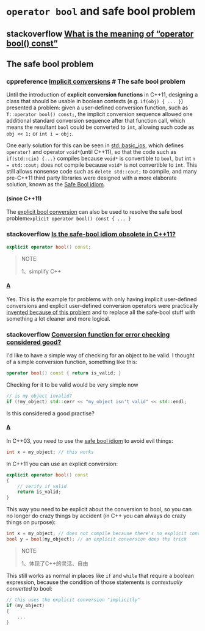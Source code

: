 # `operator bool` and safe bool problem



## stackoverflow [What is the meaning of “operator bool() const”](https://stackoverflow.com/questions/4600295/what-is-the-meaning-of-operator-bool-const)





## The safe bool problem

### cppreference [Implicit conversions](https://en.cppreference.com/w/cpp/language/implicit_conversion) # The safe bool problem

Until the introduction of **explicit conversion functions** in C++11, designing a class that should be usable in boolean contexts (e.g. `if(obj) { ... }`) presented a problem: given a user-defined conversion function, such as `T::operator bool() const;`, the implicit conversion sequence allowed one additional standard conversion sequence after that function call, which means the resultant `bool` could be converted to `int`, allowing such code as `obj << 1;` or `int i = obj;`.

One early solution for this can be seen in [std::basic_ios](https://en.cppreference.com/w/cpp/io/basic_ios), which defines `operator!` and operator `void*`(until C++11), so that the code such as `if(std::cin) {...}` compiles because `void*` is convertible to `bool`, but int `n = std::cout;` does not compile because `void*` is not convertible to `int`. This still allows nonsense code such as `delete std::cout;` to compile, and many pre-C++11 third party libraries were designed with a more elaborate solution, known as the [Safe Bool idiom](http://en.wikibooks.org/wiki/More_C%2B%2B_Idioms/Safe_bool).

#### (since C++11)

The [explicit bool conversion](https://en.cppreference.com/w/cpp/language/explicit) can also be used to resolve the safe bool problem`explicit operator bool() const { ... }`



### stackoverflow [Is the safe-bool idiom obsolete in C++11?](https://stackoverflow.com/questions/6242768/is-the-safe-bool-idiom-obsolete-in-c11)



```C++
explicit operator bool() const;
```

> NOTE:
>
> 1、simplify C++



#### [A](https://stackoverflow.com/a/6242777)

Yes. This is *the* example for problems with only having implicit user-defined conversions and explicit user-defined conversion operators were practically [invented because of this problem](http://www.open-std.org/jtc1/sc22/wg21/docs/papers/2007/n2333.html) and to replace all the safe-bool stuff with something a lot cleaner and more logical.





### stackoverflow [Conversion function for error checking considered good?](https://stackoverflow.com/questions/6242296/conversion-function-for-error-checking-considered-good)



I'd like to have a simple way of checking for an object to be valid. I thought of a simple conversion function, something like this:

```cpp
operator bool() const { return is_valid; }
```

Checking for it to be valid would be very simple now

```cpp
// is my object invalid?
if (!my_object) std::cerr << "my_object isn't valid" << std::endl;
```

Is this considered a good practise?

#### [A](https://stackoverflow.com/a/6242355)

In C++03, you need to use the [safe bool idiom](http://www.artima.com/cppsource/safebool.html) to avoid evil things:

```cpp
int x = my_object; // this works
```

In C++11 you can use an explicit conversion:

```cpp
explicit operator bool() const
{
    // verify if valid
    return is_valid;
}
```

This way you need to be explicit about the conversion to bool, so you can no longer do crazy things by accident (in C++ you can always do crazy things on purpose):

```cpp
int x = my_object; // does not compile because there's no explicit conversion
bool y = bool(my_object); // an explicit conversion does the trick
```

> NOTE: 
>
> 1、体现了C++的灵活、自由

This still works as normal in places like `if` and `while` that require a boolean expression, because the condition of those statements is *contextually converted* to bool:

```cpp
// this uses the explicit conversion "implicitly"
if (my_object)
{
    ...
}
```